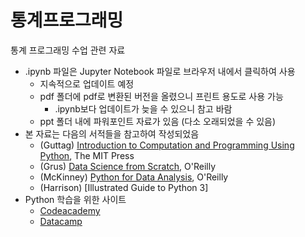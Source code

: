 # 통계프로그래밍  

통계 프로그래밍 수업 관련 자료

* .ipynb 파일은 Jupyter Notebook 파일로 브라우저 내에서 클릭하여 사용
  * 지속적으로 업데이트 예정
  * pdf 폴더에 pdf로 변환된 버전을 올렸으니 프린트 용도로 사용 가능
     * .ipynb보다 업데이트가 늦을 수 있으니 참고 바람
  * ppt 폴더 내에 파워포인트 자료가 있음 (다소 오래되었을 수 있음)
* 본 자료는 다음의 서적들을 참고하여 작성되었음
  * (Guttag) [Introduction to Computation and Programming Using Python](https://www.amazon.com/Introduction-Computation-Programming-Using-Python/dp/0262525003/ref=pd_sim_14_3?_encoding=UTF8&pd_rd_i=0262525003&pd_rd_r=ZF87ZWXA5EGKDKM4QYMM&pd_rd_w=OXCDd&pd_rd_wg=q6qGs&psc=1&refRID=ZF87ZWXA5EGKDKM4QYMM), The MIT Press
  * (Grus) [Data Science from Scratch](https://www.amazon.com/Data-Science-Scratch-Principles-Python/dp/149190142X), O'Reilly
  * (McKinney) [Python for Data Analysis](https://www.amazon.com/Python-Data-Analysis-Wrangling-IPython/dp/1449319793), O'Reilly
  * (Harrison) [Illustrated Guide to Python 3]
* Python 학습을 위한 사이트
  * [Codeacademy](https://www.codecademy.com/learn/python)
  * [Datacamp](https://www.datacamp.com/courses/intro-to-python-for-data-science)


